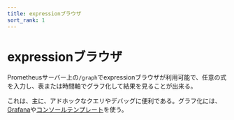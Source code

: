 ```yaml
---
title: expressionブラウザ
sort_rank: 1
---
```


# expressionブラウザ

Prometheusサーバー上の`/graph`でexpressionブラウザが利用可能で、任意の式を入力し、表または時間軸でグラフ化して結果を見ることが出来る。

これは、主に、アドホックなクエリやデバッグに便利である。グラフ化には、[Grafana](/docs/visualization/grafana/)や[コンソールテンプレート](/docs/visualization/consoles/)を使う。